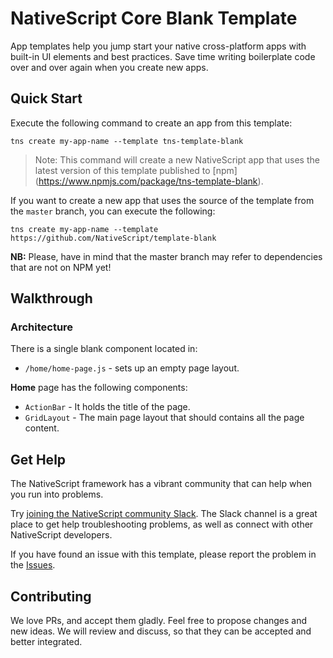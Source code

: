 # NativeScript Core Blank Template
App templates help you jump start your native cross-platform apps with built-in UI elements and best practices. Save time writing boilerplate code over and over again when you create new apps.

## Quick Start
Execute the following command to create an app from this template:

```
tns create my-app-name --template tns-template-blank
```

> Note: This command will create a new NativeScript app that uses the latest version of this template published to [npm] (https://www.npmjs.com/package/tns-template-blank).

If you want to create a new app that uses the source of the template from the `master` branch, you can execute the following:

```
tns create my-app-name --template https://github.com/NativeScript/template-blank
```

**NB:** Please, have in mind that the master branch may refer to dependencies that are not on NPM yet!

## Walkthrough

### Architecture
There is a single blank component located in:
- `/home/home-page.js` - sets up an empty page layout.

**Home** page has the following components:
- `ActionBar` - It holds the title of the page.
- `GridLayout` - The main page layout that should contains all the page content.

## Get Help
The NativeScript framework has a vibrant community that can help when you run into problems.

Try [joining the NativeScript community Slack](http://developer.telerik.com/wp-login.php?action=slack-invitation). The Slack channel is a great place to get help troubleshooting problems, as well as connect with other NativeScript developers.

If you have found an issue with this template, please report the problem in the   [Issues](https://github.com/NativeScript/template-blank/issues).

## Contributing

We love PRs, and accept them gladly. Feel free to propose changes and new ideas. We will review and discuss, so that they can be accepted and better integrated.
